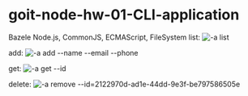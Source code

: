 # goit-node-hw-01-CLI-application

Bazele Node.js, CommonJS, ECMAScript, FileSystem
list:
![-a list](https://github.com/lechinal/goit-node-hw-01-CLI-application/assets/122990717/ff213303-9d8a-4a32-862a-046792cf0a0d)

add:
![-a add --name --email --phone](https://github.com/lechinal/goit-node-hw-01-CLI-application/assets/122990717/1bd20745-9baf-4b51-a178-306d11b4ada5)

get:
![-a get --id](https://github.com/lechinal/goit-node-hw-01-CLI-application/assets/122990717/62cd752d-75f1-4e3a-b7e4-35bf6367d733)

delete:
![-a remove --id=2122970d-ad1e-44dd-9e3f-be797586505e](https://github.com/lechinal/goit-node-hw-01-CLI-application/assets/122990717/dcbddb87-2a6d-4248-9bdb-c6477058caf5)
